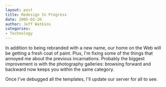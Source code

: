 ```yaml
---
layout: post
title: Redesign In Progress
date: 2005-02-26
author: Jeff Watkins
categories:
- Technology
---
```


In addition to being rebranded with a new name, our home on the Web will be getting a fresh coat of paint. Plus, I'm fixing some of the things that annoyed me about the previous incarnations. Probably the biggest improvement is with the photography galleries: browsing forward and backward now keeps you within the same category.

Once I've debugged all the templates, I'll update our server for all to see.